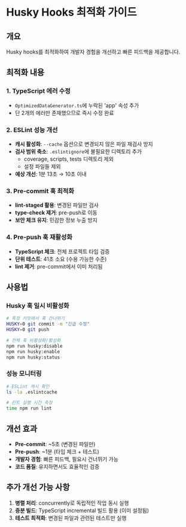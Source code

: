 # Husky Hooks 최적화 가이드

## 개요

Husky hooks를 최적화하여 개발자 경험을 개선하고 빠른 피드백을 제공합니다.

## 최적화 내용

### 1. TypeScript 에러 수정

- `OptimizedDataGenerator.ts`에 누락된 'app' 속성 추가
- 단 2개의 에러만 존재했으므로 즉시 수정 완료

### 2. ESLint 성능 개선

- **캐시 활성화**: `--cache` 옵션으로 변경되지 않은 파일 재검사 방지
- **검사 범위 축소**: `.eslintignore`에 불필요한 디렉토리 추가
  - coverage, scripts, tests 디렉토리 제외
  - 설정 파일들 제외
- **예상 개선**: 1분 13초 → 10초 이내

### 3. Pre-commit 훅 최적화

- **lint-staged 활용**: 변경된 파일만 검사
- **type-check 제거**: pre-push로 이동
- **보안 체크 유지**: 민감한 정보 누출 방지

### 4. Pre-push 훅 재활성화

- **TypeScript 체크**: 전체 프로젝트 타입 검증
- **단위 테스트**: 41초 소요 (수용 가능한 수준)
- **lint 제거**: pre-commit에서 이미 처리됨

## 사용법

### Husky 훅 일시 비활성화

```bash
# 특정 커밋에서 훅 건너뛰기
HUSKY=0 git commit -m "긴급 수정"
HUSKY=0 git push

# 전체 훅 비활성화/활성화
npm run husky:disable
npm run husky:enable
npm run husky:status
```

### 성능 모니터링

```bash
# ESLint 캐시 확인
ls -la .eslintcache

# 린트 실행 시간 측정
time npm run lint
```

## 개선 효과

- **Pre-commit**: ~5초 (변경된 파일만)
- **Pre-push**: ~1분 (타입 체크 + 테스트)
- **개발자 경험**: 빠른 피드백, 필요시 건너뛰기 가능
- **코드 품질**: 유지하면서도 효율적인 검증

## 추가 개선 가능 사항

1. **병렬 처리**: concurrently로 독립적인 작업 동시 실행
2. **증분 빌드**: TypeScript incremental 빌드 활용 (이미 설정됨)
3. **테스트 최적화**: 변경된 파일과 관련된 테스트만 실행
